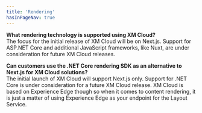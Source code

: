 ```yaml
---
title: 'Rendering'
hasInPageNav: true
---
```


**What rendering technology is supported using XM Cloud?**  
The focus for the initial release of XM Cloud will be on Next.js. Support for ASP.NET Core and additional JavaScript frameworks, like Nuxt, are under consideration for future XM Cloud releases.

**Can customers use the .NET Core rendering SDK as an alternative to Next.js for XM Cloud solutions?**  
The initial launch of XM Cloud will support Next.js only. Support for .NET Core is under consideration for a future XM Cloud release. XM Cloud is based on Experience Edge though so when it comes to content rendering, it is just a matter of using Experience Edge as your endpoint for the Layout Service.
